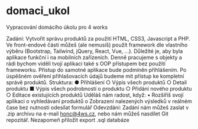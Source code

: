 # domaci_ukol
Vypracování domácího úkolu pro 4 works


Zadání:
Vytvořit správu produktů za použití HTML, CSS3, Javascript a PHP. Ve front-endové části
můžeš (ale nemusíš) použít framework dle vlastního výběru (Bootstrap, Tailwind, jQuery,
React, Vue, ...). Důležité je, aby byla aplikace funkční i na mobilních zařízeních.
Denně pracujeme s objekty a rádi bychom viděli tvojí aplikaci také s OOP přístupem bez
použití frameworku.
Přístup do samotné aplikace bude podmíněn přihlášením. Po úspěšném ověření
přihlašovacích údajů budeme mít přístup ke kompletní správě produktů.
Struktura:
● Přihlášení
○ Výpis všech produktů
○ Detail produktu
■ Výpis všech podrobností o produktu
○ Přidání nového produktu
○ Editace existujících produktů
Uděláš nám radost, když:
• Rozšíříš svojí aplikaci o vyhledávaní produktů
o Zobrazení nalezených výsledků v reálném čase bez nutnosti odesílat formulář
Odevzdání:
Zadání nám můžeš zaslat v .zip archivu na e-mail honc@4ws.cz, nebo nám můžeš nasdílet
Git repozitář. Nezapomeň přiložit export .sql databáze
